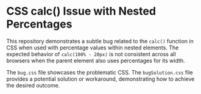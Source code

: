 # CSS calc() Issue with Nested Percentages

This repository demonstrates a subtle bug related to the `calc()` function in CSS when used with percentage values within nested elements.  The expected behavior of `calc(100% - 20px)` is not consistent across all browsers when the parent element also uses percentages for its width.

The `bug.css` file showcases the problematic CSS. The `bugSolution.css` file provides a potential solution or workaround, demonstrating how to achieve the desired outcome.